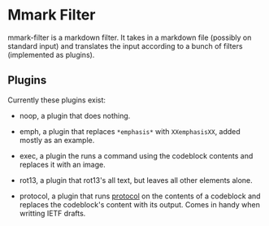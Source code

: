 # Mmark Filter

mmark-filter is a markdown filter. It takes in a markdown file (possibly on standard input) and
translates the input according to a bunch of filters (implemented as plugins).

## Plugins

Currently these plugins exist:

*  noop, a plugin that does nothing.

*  emph, a plugin that replaces `*emphasis*` with `XXemphasisXX`, added mostly as an example.

*  exec, a plugin the runs a command using the codeblock contents and replaces it with an image.

*  rot13, a plugin that rot13's all text, but leaves all other elements alone.

*  protocol, a plugin that runs [protocol](http://www.luismg.com/protocol/) on the contents of a
   codeblock and replaces the codeblock's content with its output. Comes in handy when writting IETF
   drafts.
